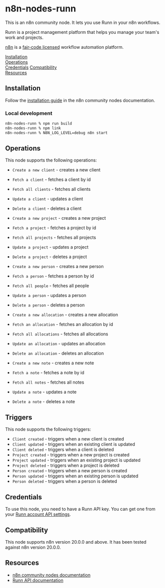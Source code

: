 # n8n-nodes-runn

This is an n8n community node. It lets you use Runn in your n8n workflows.

Runn is a project management platform that helps you manage your team's work and projects.

[n8n](https://n8n.io/) is a [fair-code licensed](https://docs.n8n.io/reference/license/) workflow automation platform.

[Installation](#installation)  
[Operations](#operations)  
[Credentials](#credentials)
[Compatibility](#compatibility)  
[Resources](#resources)  

## Installation

Follow the [installation guide](https://docs.n8n.io/integrations/community-nodes/installation/) in the n8n community nodes documentation.

### Local development

```bash
n8n-nodes-runn % npm run build
n8n-nodes-runn % npm link
n8n-nodes-runn % N8N_LOG_LEVEL=debug n8n start
```

## Operations

This node supports the following operations:

- `Create a new client` - creates a new client
- `Fetch a client` - fetches a client by id
- `Fetch all clients` - fetches all clients
- `Update a client` - updates a client
- `Delete a client` - deletes a client

- `Create a new project` - creates a new project
- `Fetch a project` - fetches a project by id
- `Fetch all projects` - fetches all projects
- `Update a project` - updates a project
- `Delete a project` - deletes a project

- `Create a new person` - creates a new person
- `Fetch a person` - fetches a person by id
- `Fetch all people` - fetches all people
- `Update a person` - updates a person
- `Delete a person` - deletes a person

- `Create a new allocation` - creates a new allocation
- `Fetch an allocation` - fetches an allocation by id
- `Fetch all allocations` - fetches all allocations
- `Update an allocation` - updates an allocation
- `Delete an allocation` - deletes an allocation

- `Create a new note` - creates a new note
- `Fetch a note` - fetches a note by id
- `Fetch all notes` - fetches all notes
- `Update a note` - updates a note
- `Delete a note` - deletes a note

## Triggers

This node supports the following triggers:

- `Client created` - triggers when a new client is created
- `Client updated` - triggers when an existing client is updated
- `Client deleted` - triggers when a client is deleted
- `Project created` - triggers when a new project is created
- `Project updated` - triggers when an existing project is updated
- `Project deleted` - triggers when a project is deleted
- `Person created` - triggers when a new person is created
- `Person updated` - triggers when an existing person is updated
- `Person deleted` - triggers when a person is deleted


## Credentials

To use this node, you need to have a Runn API key. You can get one from your [Runn account API settings](https://app.runn.io/account/api).

## Compatibility

This node supports n8n version 20.0.0 and above. It has been tested against n8n version 20.0.0.

## Resources

* [n8n community nodes documentation](https://docs.n8n.io/integrations/community-nodes/)
* [Runn API documentation](https://developer.runn.io/)
